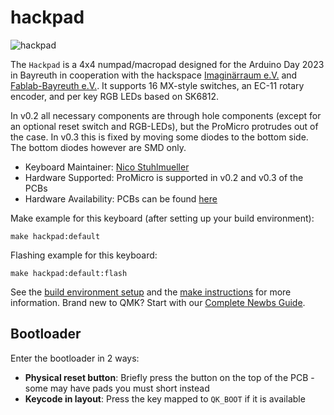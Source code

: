 # hackpad

![hackpad](https://git.imaginaerraum.de/Purox/Hackpad/src/branch/main/pic.jpg)


The `Hackpad` is a 4x4 numpad/macropad designed for the Arduino Day 2023 in Bayreuth in cooperation with the hackspace [Imaginärraum e.V.](imaginaerraum.de) and [Fablab-Bayreuth e.V.](fablab-bayreuth.de).
It supports 16 MX-style switches, an EC-11 rotary encoder, and per key RGB LEDs based on SK6812.

In v0.2 all necessary components are through hole components (except for an optional reset switch and RGB-LEDs), but the ProMicro protrudes out of the case.
In v0.3 this is fixed by moving some diodes to the bottom side. The bottom diodes however are SMD only.

* Keyboard Maintainer: [Nico Stuhlmueller](https://github.com/ThePurox)
* Hardware Supported: ProMicro is supported in v0.2 and v0.3 of the PCBs
* Hardware Availability: PCBs can be found [here](https://git.imaginaerraum.de/Purox/Hackpad)

Make example for this keyboard (after setting up your build environment):

    make hackpad:default

Flashing example for this keyboard:

    make hackpad:default:flash

See the [build environment setup](https://docs.qmk.fm/#/getting_started_build_tools) and the [make instructions](https://docs.qmk.fm/#/getting_started_make_guide) for more information. Brand new to QMK? Start with our [Complete Newbs Guide](https://docs.qmk.fm/#/newbs).

## Bootloader

Enter the bootloader in 2 ways:

* **Physical reset button**: Briefly press the button on the top of the PCB - some may have pads you must short instead
* **Keycode in layout**: Press the key mapped to `QK_BOOT` if it is available
